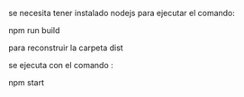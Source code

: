 
se necesita tener instalado nodejs para ejecutar el comando:

npm run build

para reconstruir la carpeta dist 

se ejecuta con el comando :

npm start
